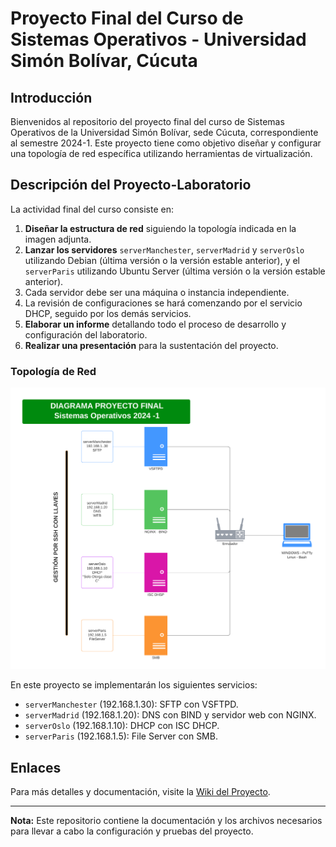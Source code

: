 # Proyecto Final del Curso de Sistemas Operativos - Universidad Simón Bolívar, Cúcuta

## Introducción

Bienvenidos al repositorio del proyecto final del curso de Sistemas Operativos de la Universidad Simón Bolívar, sede Cúcuta, correspondiente al semestre 2024-1. Este proyecto tiene como objetivo diseñar y configurar una topología de red específica utilizando herramientas de virtualización.

## Descripción del Proyecto-Laboratorio

La actividad final del curso consiste en:

1. **Diseñar la estructura de red** siguiendo la topología indicada en la imagen adjunta.
2. **Lanzar los servidores** `serverManchester`, `serverMadrid` y `serverOslo` utilizando Debian (última versión o la versión estable anterior), y el `serverParis` utilizando Ubuntu Server (última versión o la versión estable anterior).
3. Cada servidor debe ser una máquina o instancia independiente.
4. La revisión de configuraciones se hará comenzando por el servicio DHCP, seguido por los demás servicios.
5. **Elaborar un informe** detallando todo el proceso de desarrollo y configuración del laboratorio.
6. **Realizar una presentación** para la sustentación del proyecto.

### Topología de Red

![Diagrama del Proyecto](./Diagrama%20proyecto%20S.O.png)

En este proyecto se implementarán los siguientes servicios:
- `serverManchester` (192.168.1.30): SFTP con VSFTPD.
- `serverMadrid` (192.168.1.20): DNS con BIND y servidor web con NGINX.
- `serverOslo` (192.168.1.10): DHCP con ISC DHCP.
- `serverParis` (192.168.1.5): File Server con SMB.

## Enlaces

Para más detalles y documentación, visite la [Wiki del Proyecto](https://github.com/1Donell/Servidores_SO/wiki).

---

**Nota:** Este repositorio contiene la documentación y los archivos necesarios para llevar a cabo la configuración y pruebas del proyecto.

